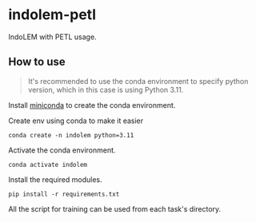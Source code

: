 # indolem-petl

IndoLEM with PETL usage.

## How to use

> It's recommended to use the conda environment to specify python version, which in this case is using Python 3.11.

Install [miniconda](https://docs.anaconda.com/miniconda/) to create the conda environment.

Create env using conda to make it easier

```
conda create -n indolem python=3.11
```

Activate the conda environment.

```
conda activate indolem
```

Install the required modules.

```
pip install -r requirements.txt
```

All the script for training can be used from each task's directory.
